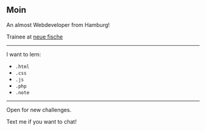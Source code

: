 ## Moin

An almost Webdeveloper from Hamburg! 

Trainee at [neue fische](https://www.neuefische.de/bootcamp/web-development)

---

I want to lern: 
- `.html`
- `.css`
- `.js`
- `.php`
- `.note`

---

Open for new challenges.

Text me if you want to chat!
